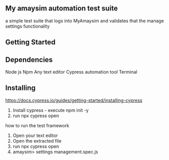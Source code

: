 ## My amaysim automation test suite
a simple test suite that logs into MyAmaysim and
validates that the manage settings functionality

## Getting Started
## Dependencies
Node js
Npm 
Any text editor
Cypress automation tool
Terminal

## Installing
https://docs.cypress.io/guides/getting-started/installing-cypress
1. Install cypress - execute npm init -y
2. run npx cypress open

how to run the test framework
1. Open your text editor
2. Open the extracted file
3. run npx cypress open
4. amaysim> settings management.spec.js
